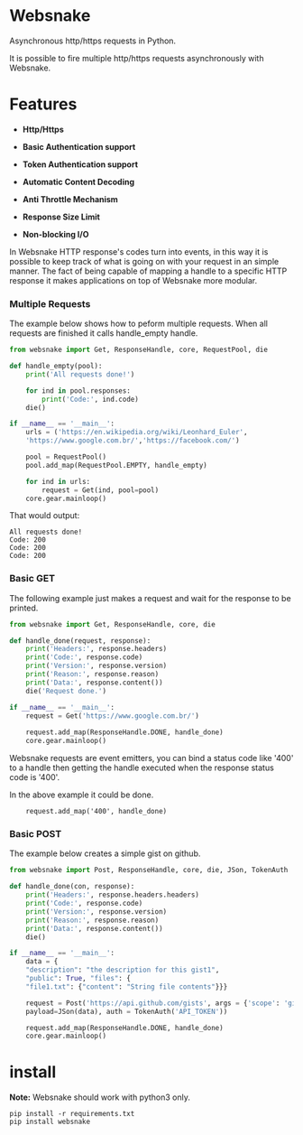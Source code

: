 # Websnake

Asynchronous http/https requests in Python.

It is possible to fire multiple http/https requests asynchronously with Websnake. 

# Features

- **Http/Https**

- **Basic Authentication support**

- **Token Authentication support**

- **Automatic Content Decoding**

- **Anti Throttle Mechanism**
    
- **Response Size Limit**

- **Non-blocking I/O**

In Websnake HTTP response's codes turn into events, in this way it is possible to keep track of what is going
on with your request in an simple manner. The fact of being capable of mapping a handle to a specific
HTTP response it makes applications on top of Websnake more modular.

### Multiple Requests

The example below shows how to peform multiple requests. When all requests are finished
it calls handle_empty handle.

~~~python
from websnake import Get, ResponseHandle, core, RequestPool, die

def handle_empty(pool):
    print('All requests done!')

    for ind in pool.responses:
        print('Code:', ind.code)
    die()

if __name__ == '__main__':
    urls = ('https://en.wikipedia.org/wiki/Leonhard_Euler', 
    'https://www.google.com.br/','https://facebook.com/') 

    pool = RequestPool()
    pool.add_map(RequestPool.EMPTY, handle_empty)

    for ind in urls:
        request = Get(ind, pool=pool)
    core.gear.mainloop()
~~~

That would output:

~~~
All requests done!
Code: 200
Code: 200
Code: 200
~~~

### Basic GET 

The following example just makes a request and wait for the response to be printed.

~~~python
from websnake import Get, ResponseHandle, core, die

def handle_done(request, response):
    print('Headers:', response.headers)
    print('Code:', response.code)
    print('Version:', response.version)
    print('Reason:', response.reason) 
    print('Data:', response.content())
    die('Request done.')

if __name__ == '__main__':
    request = Get('https://www.google.com.br/')
    
    request.add_map(ResponseHandle.DONE, handle_done)
    core.gear.mainloop()
~~~

Websnake requests are event emitters, you can bind a status code like '400' to a handle
then getting the handle executed when the response status code is '400'.

In the above example it could be done.

~~~
    request.add_map('400', handle_done)
~~~

### Basic POST 

The example below creates a simple gist on github.

~~~python
from websnake import Post, ResponseHandle, core, die, JSon, TokenAuth

def handle_done(con, response):
    print('Headers:', response.headers.headers)
    print('Code:', response.code)
    print('Version:', response.version)
    print('Reason:', response.reason) 
    print('Data:', response.content())
    die()

if __name__ == '__main__':
    data = {
    "description": "the description for this gist1",
    "public": True, "files": {
    "file1.txt": {"content": "String file contents"}}}

    request = Post('https://api.github.com/gists', args = {'scope': 'gist'},
    payload=JSon(data), auth = TokenAuth('API_TOKEN'))

    request.add_map(ResponseHandle.DONE, handle_done)
    core.gear.mainloop()
~~~

# install

**Note:** Websnake should work with python3 only.

~~~
pip install -r requirements.txt
pip install websnake
~~~
